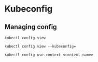 Kubeconfig
==========

## Managing config

```shell
kubectl config view 

kubectl config view --kubeconfig=

kubectl config use-context <context-name>
```